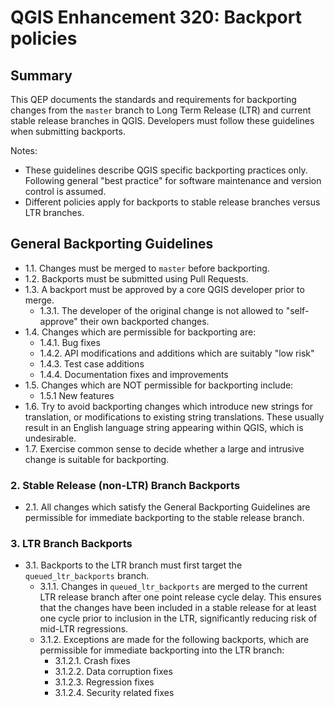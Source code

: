 # QGIS Enhancement 320: Backport policies

## Summary

This QEP documents the standards and requirements for backporting changes from the ``master`` branch to
Long Term Release (LTR) and current stable release branches in QGIS. Developers must follow these guidelines
when submitting backports.

Notes:

- These guidelines describe QGIS specific backporting practices only. Following general
  "best practice" for software maintenance and version control is assumed.
- Different policies apply for backports to stable release branches versus LTR branches.

## General Backporting Guidelines
 
- 1.1. Changes must be merged to ``master`` before backporting.
- 1.2. Backports must be submitted using Pull Requests.
- 1.3. A backport must be approved by a core QGIS developer prior to merge.
  - 1.3.1. The developer of the original change is not allowed to "self-approve"
   their own backported changes.
- 1.4. Changes which are permissible for backporting are:
  - 1.4.1. Bug fixes
  - 1.4.2. API modifications and additions which are suitably "low risk"
  - 1.4.3. Test case additions
  - 1.4.4. Documentation fixes and improvements
- 1.5. Changes which are NOT permissible for backporting include:
  - 1.5.1 New features
- 1.6. Try to avoid backporting changes which introduce new strings for translation,
  or modifications to existing string translations. These usually result in an English
  language string appearing within QGIS, which is undesirable.
- 1.7. Exercise common sense to decide whether a large and intrusive change is
  suitable for backporting.

### 2. Stable Release (non-LTR) Branch Backports

- 2.1. All changes which satisfy the General Backporting Guidelines are permissible for
  immediate backporting to the stable release branch.

### 3. LTR Branch Backports

- 3.1. Backports to the LTR branch must first target the `queued_ltr_backports` branch.
  - 3.1.1. Changes in `queued_ltr_backports` are merged to the current LTR release branch
    after one point release cycle delay. This ensures that the changes have been included
    in a stable release for at least one cycle prior to inclusion in the LTR, significantly
    reducing risk of mid-LTR regressions.
  - 3.1.2. Exceptions are made for the following backports, which are permissible for 
    immediate backporting into the LTR branch:
    - 3.1.2.1. Crash fixes
    - 3.1.2.2. Data corruption fixes
    - 3.1.2.3. Regression fixes
    - 3.1.2.4. Security related fixes
